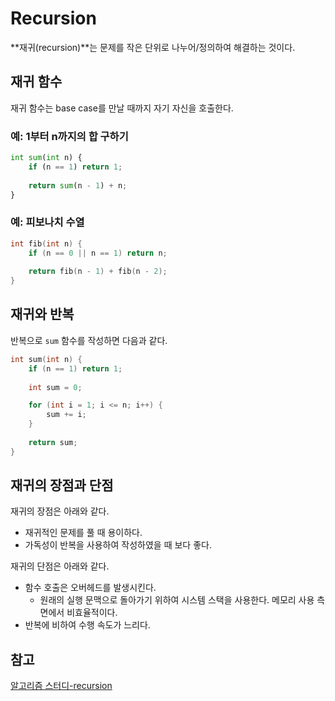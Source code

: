 # Recursion

**재귀(recursion)**는 문제를 작은 단위로 나누어/정의하여 해결하는 것이다. 



## 재귀 함수

재귀 함수는 base case를 만날 때까지 자기 자신을 호출한다.



### 예: 1부터 n까지의 합 구하기

```python
int sum(int n) {
    if (n == 1) return 1;
    
    return sum(n - 1) + n;
}
```



### 예: 피보나치 수열

```c
int fib(int n) {
    if (n == 0 || n == 1) return n;
    
    return fib(n - 1) + fib(n - 2);
}
```



## 재귀와 반복

반복으로 `sum` 함수를 작성하면 다음과 같다.

```c
int sum(int n) {
    if (n == 1) return 1;
    
    int sum = 0;

    for (int i = 1; i <= n; i++) {
        sum += i;
    }
    
    return sum;
}
```



## 재귀의 장점과 단점

재귀의 장점은 아래와 같다.

- 재귀적인 문제를 풀 때 용이하다.
- 가독성이 반복을 사용하여 작성하였을 때 보다 좋다.

재귀의 단점은 아래와 같다.

- 함수 호출은 오버헤드를 발생시킨다.
  - 원래의 실행 문맥으로 돌아가기 위하여 시스템 스택을 사용한다. 메모리 사용 측면에서 비효율적이다.
- 반복에 비하여 수행 속도가 느리다.



## 참고

[알고리즘 스터디-recursion](https://theubermensch.tistory.com/195?category=880434)


